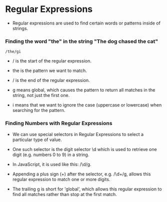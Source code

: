 # Regular Expressions
* Regular expressions are used to find certain words or patterns inside of strings.

### Finding the word "the" in the string "The dog chased the cat"
    /the/gi

* / is the start of the regular expression.

* the is the pattern we want to match.

* / is the end of the regular expression.

* g means global, which causes the pattern to return all matches in the string, not just the first one.

* i means that we want to ignore the case (uppercase or lowercase) when searching for the pattern.

### Finding Numbers with Regular Expressions
* We can use special selectors in Regular Expressions to select a particular type of value.

* One such selector is the digit selector \d which is used to retrieve one digit (e.g. numbers 0 to 9) in a string.

* In JavaScript, it is used like this: /\d/g.

* Appending a plus sign (+) after the selector, e.g. /\d+/g, allows this regular expression to match one or more digits.

* The trailing g is short for 'global', which allows this regular expression to find all matches rather than stop at the first match.
